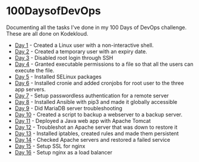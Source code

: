 # 100DaysofDevOps
Documenting all the tasks I've done in my 100 Days of DevOps challenge. These are all done on Kodekloud.

- [Day 1](./001-day-one.md) - Created a Linux user with a non-interactive shell.
- [Day 2](./002-day-two.md) - Created a temporary user with an expiry date.
- [Day 3](./003-day-three.md) - Disabled root login through SSH
- [Day 4](./004-day-four.md) - Granted executable permissions to a file so that all the users can execute the file.
- [Day 5](./005-day-five.md) - Installed SELinux packages
- [Day 6](./006-day-six.md) - Installed cronie and added cronjobs for root user to the three app servers.
- [Day 7](./007-day-seven.md) - Setup passwordless authentication for a remote server
- [Day 8](./008-day-eight.md) - Installed Ansible with pip3 and made it globally accessible
- [Day 9](./009-day-nine.md) - Did MariaDB server troubleshooting
- [Day 10](/010-day-ten.md) - Created a script to backup a webserver to a backup server.
- [Day 11](./011-day-eleven.md) - Deployed a Java web app with Apache Tomcat
- [Day 12](./012-day-twelve.md) - Troubleshot an Apache server that was down to restore it
- [Day 13](./013-day-thirteen.md) - Installed iptables, created rules and made them persistent
- [Day 14](./014-day-fourteen.md) - Checked Apache servers and restored a failed service
- [Day 15](./015-day-fifteen.md) - Setup SSL for nginx
- [Day 16](./016-day-sixteen.md) - Setup nginx as a load balancer